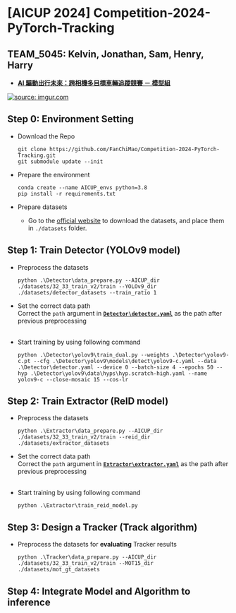 # [AICUP 2024] Competition-2024-PyTorch-Tracking


## TEAM_5045: Kelvin, Jonathan, Sam, Henry, Harry  
- [**AI 驅動出行未來：跨相機多目標車輛追蹤競賽 － 模型組**](https://tbrain.trendmicro.com.tw/Competitions/Details/33)  

<a href="https://tbrain.trendmicro.com.tw/Competitions/Details/33"><img src="https://i.imgur.com/3nfLbdW.png" title="source: imgur.com" /></a>  

## Step 0: Environment Setting

- Download the Repo
    ```commandline
    git clone https://github.com/FanChiMao/Competition-2024-PyTorch-Tracking.git
    git submodule update --init
    ```
  
- Prepare the environment
    ```commandline
    conda create --name AICUP_envs python=3.8
    pip install -r requirements.txt
    ```
  
- Prepare datasets  
  - Go to the [official website](https://tbrain.trendmicro.com.tw/Competitions/Details/33) to download the datasets, and place them in `./datasets` folder.


## Step 1: Train Detector (YOLOv9 model)
- Preprocess the datasets
  ```commandline
  python .\Detector\data_prepare.py --AICUP_dir ./datasets/32_33_train_v2/train --YOLOv9_dir ./datasets/detector_datasets --train_ratio 1
  ```

- Set the correct data path  
  Correct the `path` argument in [**`Detector\detector.yaml`**](./Detector/detector.yaml) as the path after previous preprocessing  
  <br>

- Start training by using following command
  ```commandline
  python .\Detector\yolov9\train_dual.py --weights .\Detector\yolov9-c.pt --cfg .\Detector\yolov9\models\detect\yolov9-c.yaml --data .\Detector\detector.yaml --device 0 --batch-size 4 --epochs 50 --hyp .\Detector\yolov9\data\hyps\hyp.scratch-high.yaml --name yolov9-c --close-mosaic 15 --cos-lr
  ```
  

## Step 2: Train Extractor (ReID model)
- Preprocess the datasets
  ```commandline
  python .\Extractor\data_prepare.py --AICUP_dir ./datasets/32_33_train_v2/train --reid_dir ./datasets/extractor_datasets
  ```

- Set the correct data path  
  Correct the `path` argument in [**`Extractor\extractor.yaml`**](./Extractor/extractor.yaml) as the path after previous preprocessing  
  <br>

- Start training by using following command
  ```commandline
  python .\Extractor\train_reid_model.py
  ```

[//]: # (TODO: visualize feature and evaluate)


## Step 3: Design a Tracker (Track algorithm)
- Preprocess the datasets for **evaluating** Tracker results
  ```commandline
  python .\Tracker\data_prepare.py --AICUP_dir ./datasets/32_33_train_v2/train --MOT15_dir ./datasets/mot_gt_datasets
  ```



## Step 4: Integrate Model and Algorithm to inference 
